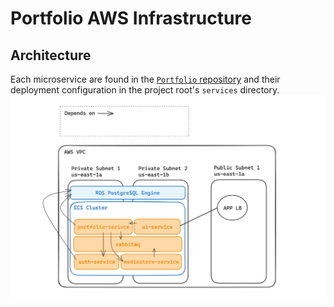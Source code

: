 # Portfolio AWS Infrastructure

## Architecture
Each microservice are found in the [`Portfolio` repository](https://github.com/sxxxi/Portfolio) and their deployment configuration in the project root's `services` directory.
![Architecture](./res/architecture.png)